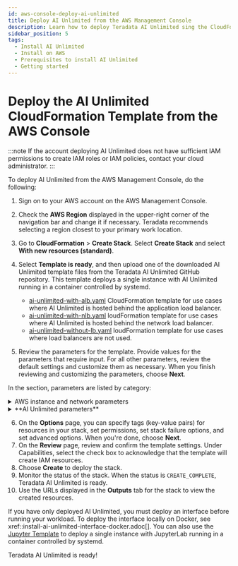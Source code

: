 ```yaml
---
id: aws-console-deploy-ai-unlimited
title: Deploy AI Unlimited from the AWS Management Console 
description: Learn how to deploy Teradata AI Unlimited sing the CloudFormation Template from the AWS Management Console.
sidebar_position: 5
tags:
  - Install AI Unlimited
  - Install on AWS
  - Prerequisites to install AI Unlimited
  - Getting started
---
```


# Deploy the AI Unlimited CloudFormation Template from the AWS Console

:::note
If the account deploying AI Unlimited does not have sufficient IAM permissions to create IAM roles or IAM policies, contact your cloud administrator.
:::

To deploy AI Unlimited from the AWS Management Console, do the following:

1. Sign on to your AWS account on the AWS Management Console.
2. Check the **AWS Region** displayed in the upper-right corner of the navigation bar and change it if necessary. Teradata recommends selecting a region closest to your primary work location.
3.	Go to **CloudFormation** > **Create Stack**. Select **Create Stack** and select **With new resources (standard)**.
4.	Select **Template is ready**, and then upload one of the downloaded AI Unlimited template files from the Teradata AI Unlimited GitHub repository. This template deploys a single instance with AI Unlimited running in a container controlled by systemd.
    - [ai-unlimited-with-alb.yaml](https://github.com/Teradata/ai-unlimited/blob/develop/deployments/aws/templates/ai-unlimited/ai-unlimited-with-alb.yaml) CloudFormation template for use cases where AI Unlimited is hosted behind the application load balancer.
    - [ai-unlimited-with-nlb.yaml](https://github.com/Teradata/ai-unlimited/blob/develop/deployments/aws/templates/ai-unlimited/ai-unlimited-with-nlb.yaml) loudFormation template for use cases where AI Unlimited is hosted behind the network load balancer.
    - [ai-unlimited-without-lb.yaml](https://github.com/Teradata/ai-unlimited/blob/develop/deployments/aws/templates/ai-unlimited/ai-unlimited-without-lb.yaml) loudFormation template for use cases where load balancers are not used.

5.	Review the parameters for the template. Provide values for the parameters that require input. For all other parameters, review the default settings and customize them as necessary. When you finish reviewing and customizing the parameters, choose **Next**.  

In the section, parameters are listed by category:
<details>

<summary>AWS instance and network parameters</summary>
| Parameter | Description | Required? | Default | Notes
|---------|-------------|-----------|-----------|-----------|
| InstanceType | The EC2 instance type that you want to use for the service. | Required with default | t3.small | Teradata recommends using the default instance type to save costs. |
| RootVolumeSize | The size of the root disk you want to attach to the instance, in GB. | Required with default | 8 | Supports values between 8 and 1000. |
| TerminationProtection | Enable instance termination protection. | Required with default | false | |
|IamRole | Specifies whether CloudFormation should create a new IAM role or use an existing one. | Required with default | New | Supported options are: New or Existing |
|IamRoleName | The name of the IAM role to assign to the instance, either an existing IAM role or a  newly created IAM role. | Optional with default | ai-unlimited-iam-role | If naming a new IAM role, CloudFormation requires the CAPABILITY_NAMED_IAM capability. Leave this blank to use an autogenerated name. |
|IamPermissionsBoundary	| The ARN of the IAM permissions boundary to associate with the IAM role assigned to the instance. | Optional | | |
|AvailabilityZone | The availability zone to which you want to deploy the instance. |Required | |The value must match the subnet, the zone of any pre-existing volumes, and the instance type must be available in the selected zone. |
|LoadBalancing		|Specifies whether the instance is accessed via an NLB. |Required with default |NetworkLoadBalancer |Supported options are: NetworkLoadBalancer or None |
|LoadBalancerScheme	| If a load balancer is used, this field specifies whether the instance is accessible from the Internet or only from within the VPC.	|Optional with default	|Internet-facing	|The DNS name of an Internet-facing load balancer is publicly resolvable to the public IP addresses of the nodes. Therefore, Internet-facing load balancers can route requests from clients over the Internet. The nodes of an internal load balancer have only private IP addresses. The DNS name of an internal load balancer is publicly resolvable to the personal IP addresses of the nodes. Therefore, internal load balancers can route requests from clients with access to the VPC for the load balancer.|
|Private	|Specifies whether the service is deployed in a private network without public IPs.|Required|false| |
|Session	|Specifies whether you can use the AWS Session Manager to access the instance.|Required|false| |
|Vpc		|The network to which you want to deploy the instance.|Required|||
|Subnet	|The subnetwork to which you want to deploy the instance.|Required||The subnet must reside in the selected availability zone.|
|KeyName		|The public/private key pair which allows you to connect securely to your instance after it launches. When you create an AWS account, this is the key pair you create in your preferred region.|Optional||Leave this field blank if you do not want to include the SSH keys.|
|AccessCIDR	|The CIDR IP address range that is permitted to access the instance. |Optional||Teradata recommends setting this value to a trusted IP range. Define at least one of AccessCIDR, PrefixList, or SecurityGroup to allow inbound traffic unless you create custom security group ingress rules.|
|PrefixList			|The prefix list that you can use to communicate with the instance.|Optional||Define at least one of AccessCIDR, PrefixList, or SecurityGroup to allow inbound traffic unless you create custom security group ingress rules.|
|SecurityGroup	|The virtual firewall that controls inbound and outbound traffic to the instance.	|Optional|
|SecurityGroup is implemented as a set of rules that specify which protocols, ports, and IP addresses or CIDR blocks are allowed to access the instance. Define at least one of AccessCIDR, PrefixList, or SecurityGroup to allow inbound traffic unless you create custom security group ingress rules.|
|UsePersistentVolume|Specifies whether you want to use persistent volume to store data.|Optional with default|None|Supported options are: new persistent volume, an existing one, or none, depending on your use case.|
|PersistentVolumeSize	|The size of the persistent volume that you can attach to the instance, in GB.|Required with default|8|Supports values between 8 and 1000|
|ExistingPersistentVolumeId		|The ID of the existing persistent volume that you can attach to the instance. |Required if UsePersistentVolume is set to Existing	||The persistent volume must be in the same availability zone as the AI Unlimited instance.|
|PersistentVolumeDeletionPolicy		|The persistent volume behavior when you delete the CloudFormations deployment.|Required with default|Delete|Supported options are: Delete, Retain, RetainExceptOnCreate, and Snapshot.|
|LatestAmiId	|The ID of the image that points to the latest version of AMI. This value is used for the SSM lookup.|Required with defaults||This deployment uses the latest ami-amazon-linux-latest/amzn2-ami-hvm-x86_64-gp2 image available. IMPORTANT: Changing this value may break the stack.

</details>

<details>

<summary>**AI Unlimited parameters**</summary>
| Parameter | Description | Required? | Default | Notes
|---------|-------------|-----------|-----------|-----------|
|AIUnlimitedHttpPort		|The port to access the AI Unlimited UI.|Required with default	|3000||
|AIUnlimitedGrpcPort		|The port to access the AI Unlimited API.|Required with default|3282||
|AIUnlimitedVersion		|The version of AI Unlimited you want to deploy.|Required with default|latest|The value is a container version tag, for example, latest.|

</details>


6. On the **Options** page, you can specify tags (key-value pairs) for resources in your stack, set permissions, set stack failure options, and set advanced options. When you're done, choose **Next**. 
7. On the **Review** page, review and confirm the template settings. Under Capabilities, select the check box to acknowledge that the template will create IAM resources. 
8. Choose **Create** to deploy the stack.
9.  Monitor the status of the stack. When the status is `CREATE_COMPLETE`, Teradata AI Unlimited is ready. 
10. Use the URLs displayed in the **Outputs** tab for the stack to view the created resources.

If you have only deployed AI Unlimited, you must deploy an interface before running your workload. To deploy the interface locally on Docker, see xref::install-ai-unlimited-interface-docker.adoc[]. You can also use the [Jupyter Template](https://github.com/Teradata/ai-unlimited/tree/develop/deployments/aws#jupyter-template) to deploy a single instance with JupyterLab running in a container controlled by systemd.

Teradata AI Unlimited is ready!

